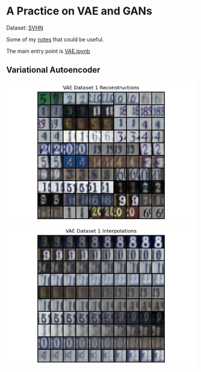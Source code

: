 # A Practice on VAE and GANs

Dataset: [SVHN](http://ufldl.stanford.edu/housenumbers/)

Some of my [notes](./notes_vae.pdf) that could be useful.

The main entry point is [VAE.ipynb](VAE.ipynb)

## Variational Autoencoder

![](./results/VAE_dset1_reconstructions.png)
![](./results/VAE_dset1_interpolations.png)